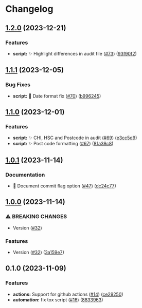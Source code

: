 # Changelog

## [1.2.0](https://github.com/renalreg/nhsbt_import/compare/v1.1.1...v1.2.0) (2023-12-21)


### Features

* **script:** :sparkles: Highlight differences in audit file ([#73](https://github.com/renalreg/nhsbt_import/issues/73)) ([93f90f2](https://github.com/renalreg/nhsbt_import/commit/93f90f28754d5a6556f417c714d546b0979a614c))

## [1.1.1](https://github.com/renalreg/nhsbt_import/compare/v1.1.0...v1.1.1) (2023-12-05)


### Bug Fixes

* **script:** :bug: Date format fix ([#70](https://github.com/renalreg/nhsbt_import/issues/70)) ([b996245](https://github.com/renalreg/nhsbt_import/commit/b99624554003e0f01753c4373f2386c3be3693cd))

## [1.1.0](https://github.com/renalreg/nhsbt_import/compare/v1.0.1...v1.1.0) (2023-12-01)


### Features

* **script:** :sparkles: CHI, HSC and Postcode in audit ([#69](https://github.com/renalreg/nhsbt_import/issues/69)) ([e3cc5d9](https://github.com/renalreg/nhsbt_import/commit/e3cc5d9434dac5646eddfd4b5ad1a90bfa0afd77))
* **script:** :sparkles: Post code formatting ([#67](https://github.com/renalreg/nhsbt_import/issues/67)) ([81a38c8](https://github.com/renalreg/nhsbt_import/commit/81a38c83e77189d6a37120adddf59b085cc1a146))

## [1.0.1](https://github.com/renalreg/nhsbt_import/compare/v1.0.0...v1.0.1) (2023-11-14)


### Documentation

* :memo: Document commit flag option ([#47](https://github.com/renalreg/nhsbt_import/issues/47)) ([dc24c77](https://github.com/renalreg/nhsbt_import/commit/dc24c7702677215ad68b07399e8379198a859189))

## [1.0.0](https://github.com/renalreg/nhsbt_import/compare/v0.1.0...v1.0.0) (2023-11-14)


### ⚠ BREAKING CHANGES

* Version ([#32](https://github.com/renalreg/nhsbt_import/issues/32))

### Features

* Version ([#32](https://github.com/renalreg/nhsbt_import/issues/32)) ([3a159e7](https://github.com/renalreg/nhsbt_import/commit/3a159e71e1560b4f794b7698496e43fc8d221ab2))

## 0.1.0 (2023-11-09)


### Features

* **actions:** Support for github actions ([#14](https://github.com/renalreg/nhsbt_import/issues/14)) ([ce29250](https://github.com/renalreg/nhsbt_import/commit/ce29250218071942ac5a522bccdd47f98252c00a))
* **automation:** fix tox script ([#16](https://github.com/renalreg/nhsbt_import/issues/16)) ([8833963](https://github.com/renalreg/nhsbt_import/commit/8833963152eb84af4976cae6542a5096b2374685))

